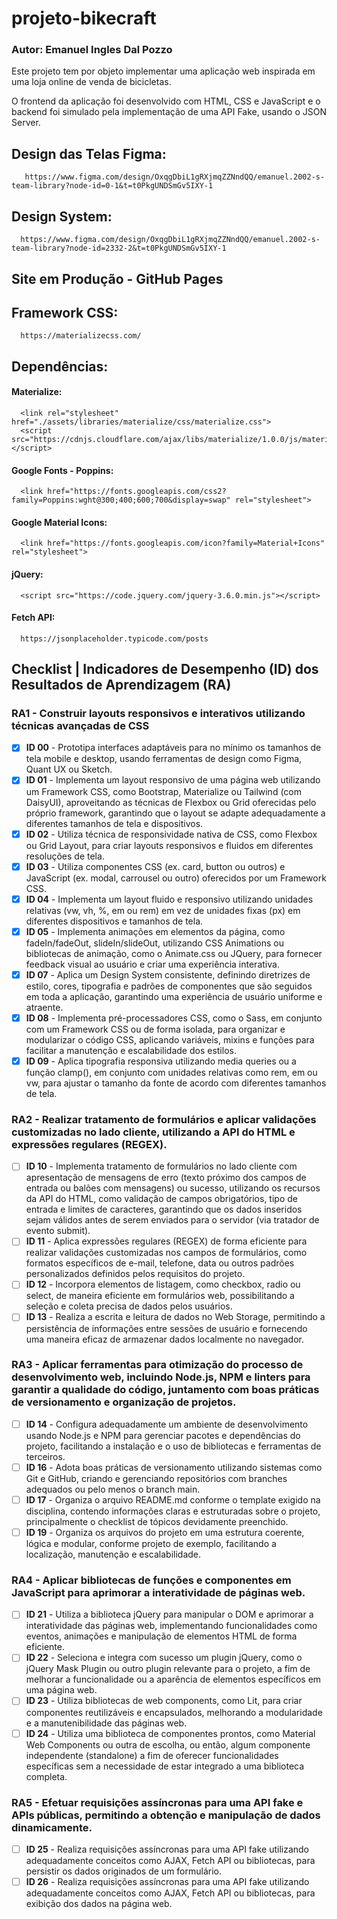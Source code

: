 # projeto-bikecraft
### Autor: Emanuel Ingles Dal Pozzo  
Este projeto tem por objeto implementar uma aplicação web inspirada em uma loja online de venda de bicicletas.

O frontend da aplicação foi desenvolvido com HTML, CSS e JavaScript e o backend foi simulado pela implementação de uma API Fake, usando o JSON Server.

## Design das Telas Figma:
       https://www.figma.com/design/OxqgDbiL1gRXjmqZZNndQQ/emanuel.2002-s-team-library?node-id=0-1&t=t0PkgUNDSmGv5IXY-1


## Design System: 
      https://www.figma.com/design/OxqgDbiL1gRXjmqZZNndQQ/emanuel.2002-s-team-library?node-id=2332-2&t=t0PkgUNDSmGv5IXY-1

## Site em Produção - GitHub Pages

## Framework CSS:
      https://materializecss.com/

## Dependências:
#### Materialize: 
      <link rel="stylesheet" href="./assets/libraries/materialize/css/materialize.css">
      <script src="https://cdnjs.cloudflare.com/ajax/libs/materialize/1.0.0/js/materialize.min.js"></script>

#### Google Fonts - Poppins:
      <link href="https://fonts.googleapis.com/css2?family=Poppins:wght@300;400;600;700&display=swap" rel="stylesheet">

#### Google Material Icons:
      <link href="https://fonts.googleapis.com/icon?family=Material+Icons" rel="stylesheet">

#### jQuery:
      <script src="https://code.jquery.com/jquery-3.6.0.min.js"></script>
      
#### Fetch API:
      https://jsonplaceholder.typicode.com/posts



## Checklist | Indicadores de Desempenho (ID) dos Resultados de Aprendizagem (RA)

### RA1 - Construir layouts responsivos e interativos utilizando técnicas avançadas de CSS
- [x] **ID 00** - Prototipa interfaces adaptáveis para no mínimo os tamanhos de tela mobile e desktop, usando ferramentas de design como Figma, Quant UX ou Sketch.
- [x] **ID 01** - Implementa um layout responsivo de uma página web utilizando um Framework CSS, como Bootstrap, Materialize ou Tailwind (com DaisyUI), aproveitando as técnicas de Flexbox ou Grid oferecidas pelo próprio framework, garantindo que o layout se adapte adequadamente a diferentes tamanhos de tela e dispositivos.
- [x] **ID 02** - Utiliza técnica de responsividade nativa de CSS, como Flexbox ou Grid Layout, para criar layouts responsivos e fluidos em diferentes resoluções de tela.
- [x] **ID 03** - Utiliza componentes CSS (ex. card, button ou outros) e JavaScript (ex. modal, carrousel ou outro) oferecidos por um Framework CSS.
- [x] **ID 04** - Implementa um layout fluido e responsivo utilizando unidades relativas (vw, vh, %, em ou rem) em vez de unidades fixas (px) em diferentes dispositivos e tamanhos de tela.
- [x] **ID 05** - Implementa animações em elementos da página, como fadeIn/fadeOut, slideIn/slideOut, utilizando CSS Animations ou bibliotecas de animação, como o Animate.css ou JQuery, para fornecer feedback visual ao usuário e criar uma experiência interativa.
- [x] **ID 07** - Aplica um Design System consistente, definindo diretrizes de estilo, cores, tipografia e padrões de componentes que são seguidos em toda a aplicação, garantindo uma experiência de usuário uniforme e atraente.
- [x] **ID 08** - Implementa pré-processadores CSS, como o Sass, em conjunto com um Framework CSS ou de forma isolada, para organizar e modularizar o código CSS, aplicando variáveis, mixins e funções para facilitar a manutenção e escalabilidade dos estilos.
- [x] **ID 09** - Aplica tipografia responsiva utilizando media queries ou a função clamp(), em conjunto com unidades relativas como rem, em ou vw, para ajustar o tamanho da fonte de acordo com diferentes tamanhos de tela.

### RA2 - Realizar tratamento de formulários e aplicar validações customizadas no lado cliente, utilizando a API do HTML e expressões regulares (REGEX).
- [ ] **ID 10** - Implementa tratamento de formulários no lado cliente com apresentação de mensagens de erro (texto próximo dos campos de entrada ou balões com mensagens) ou sucesso, utilizando os recursos da API do HTML, como validação de campos obrigatórios, tipo de entrada e limites de caracteres, garantindo que os dados inseridos sejam válidos antes de serem enviados para o servidor (via tratador de evento submit).
- [ ] **ID 11** - Aplica expressões regulares (REGEX) de forma eficiente para realizar validações customizadas nos campos de formulários, como formatos específicos de e-mail, telefone, data ou outros padrões personalizados definidos pelos requisitos do projeto.
- [ ] **ID 12** - Incorpora elementos de listagem, como checkbox, radio ou select, de maneira eficiente em formulários web, possibilitando a seleção e coleta precisa de dados pelos usuários.
- [ ] **ID 13** - Realiza a escrita e leitura de dados no Web Storage, permitindo a persistência de informações entre sessões de usuário e fornecendo uma maneira eficaz de armazenar dados localmente no navegador.

### RA3 - Aplicar ferramentas para otimização do processo de desenvolvimento web, incluindo Node.js, NPM e linters para garantir a qualidade do código, juntamento com boas práticas de versionamento e organização de projetos.
- [ ] **ID 14** - Configura adequadamente um ambiente de desenvolvimento usando Node.js e NPM para gerenciar pacotes e dependências do projeto, facilitando a instalação e o uso de bibliotecas e ferramentas de terceiros.
- [ ] **ID 16** - Adota boas práticas de versionamento utilizando sistemas como Git e GitHub, criando e gerenciando repositórios com branches adequados ou pelo menos o branch main.
- [ ] **ID 17** - Organiza o arquivo README.md conforme o template exigido na disciplina, contendo informações claras e estruturadas sobre o projeto, principalmente o checklist de tópicos devidamente preenchido.
- [ ] **ID 19** - Organiza os arquivos do projeto em uma estrutura coerente, lógica e modular, conforme projeto de exemplo, facilitando a localização, manutenção e escalabilidade.
      
### RA4 - Aplicar bibliotecas de funções e componentes em JavaScript para aprimorar a interatividade de páginas web.
- [ ] **ID 21** - Utiliza a biblioteca jQuery para manipular o DOM e aprimorar a interatividade das páginas web, implementando funcionalidades como eventos, animações e manipulação de elementos HTML de forma eficiente.
- [ ] **ID 22** - Seleciona e integra com sucesso um plugin jQuery, como o jQuery Mask Plugin ou outro plugin relevante para o projeto, a fim de melhorar a funcionalidade ou a aparência de elementos específicos em uma página web.
- [ ] **ID 23** - Utiliza bibliotecas de web components, como Lit, para criar componentes reutilizáveis e encapsulados, melhorando a modularidade e a manutenibilidade das páginas web.
- [ ] **ID 24** - Utiliza uma biblioteca de componentes prontos, como Material Web Components ou outra de escolha, ou então, algum componente independente (standalone) a fim de oferecer funcionalidades específicas sem a necessidade de estar integrado a uma biblioteca completa.

### RA5 - Efetuar requisições assíncronas para uma API fake e APIs públicas, permitindo a obtenção e manipulação de dados dinamicamente.
- [ ] **ID 25** - Realiza requisições assíncronas para uma API fake utilizando adequadamente conceitos como AJAX, Fetch API ou bibliotecas, para persistir os dados originados de um formulário.
- [ ] **ID 26** - Realiza requisições assíncronas para uma API fake utilizando adequadamente conceitos como AJAX, Fetch API ou bibliotecas, para exibição dos dados na página web.
